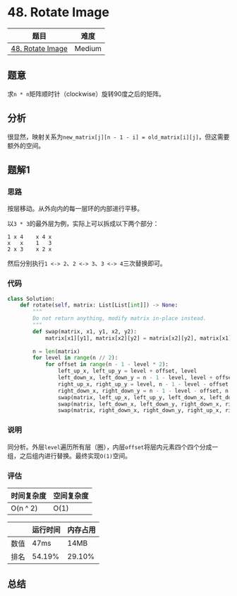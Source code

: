 # 48. Rotate Image

| 题目 | 难度 |
| ---- | ---- |
| [48. Rotate Image](https://leetcode.com/problems/rotate-image/) | Medium |

## 题意

求`n * n`矩阵顺时针（clockwise）旋转90度之后的矩阵。

## 分析

很显然，映射关系为`new_matrix[j][n - 1 - i] = old_matrix[i][j]`，但这需要额外的空间。

## 题解1

### 思路

按层移动。从外向内的每一层环的内部进行平移。

以`3 * 3`的最外层为例，实际上可以拆成以下两个部分：

```
1 x 4    x 4 x
x   x    1   3
2 x 3    x 2 x
```

然后分别执行`1 <-> 2`、`2 <-> 3`、`3 <-> 4`三次替换即可。

### 代码

```python
class Solution:
    def rotate(self, matrix: List[List[int]]) -> None:
        """
        Do not return anything, modify matrix in-place instead.
        """
        def swap(matrix, x1, y1, x2, y2):
            matrix[x1][y1], matrix[x2][y2] = matrix[x2][y2], matrix[x1][y1]
        
        n = len(matrix)
        for level in range(n // 2):
            for offset in range(n - 1 - level * 2):
                left_up_x, left_up_y = level + offset, level
                left_down_x, left_down_y = n - 1 - level, level + offset
                right_up_x, right_up_y = level, n - 1 - level - offset
                right_down_x, right_down_y = n - 1 - level - offset, n - 1 - level
                swap(matrix, left_up_x, left_up_y, left_down_x, left_down_y)
                swap(matrix, left_down_x, left_down_y, right_down_x, right_down_y)
                swap(matrix, right_down_x, right_down_y, right_up_x, right_up_y)
```

### 说明

同分析。外层`level`遍历所有层（圈），内层`offset`将层内元素四个四个分成一组，之后组内进行替换。最终实现`O(1)`空间。

### 评估

| 时间复杂度 | 空间复杂度 |
| ---- | ---- |
| O(n ^ 2) | O(1) |

| | 运行时间 | 内存占用 |
| ---- | ---- | ---- |
| 数值 | 47ms | 14MB |
| 排名 | 54.19% | 29.10% |

## 总结
